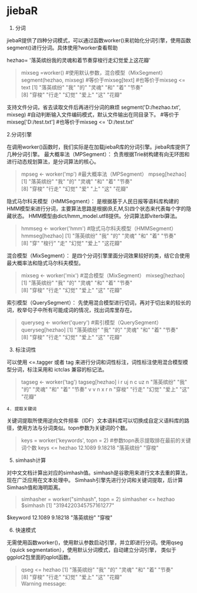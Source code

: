 # jiebaR
1. 分词

jiebaR提供了四种分词模式，可以通过函数worker()来初始化分词引擎，使用函数segment()进行分词。具体使用?worker查看帮助

 hezhao= '落英缤纷我的灵魂和着节奏穿梭行走幻觉爱上这花瓣'
> mixseg =worker() #使用默认参数，混合模型（MixSegment）
> segment(hezhao, mixseg)
#等价于mixseg[text]
#也等价于mixseg <= text
 [1] "落英缤纷" "我"       "的"       "灵魂"     "和"       "着"       "节奏"    
 [8] "穿梭"     "行走"     "幻觉"     "爱上"     "这"       "花瓣" 

支持文件分词，省去读取文件后再进行分词的麻烦
segment('D:/hezhao.txt', mixseg) #自动判断输入文件编码模式，默认文件输出在同目录下。
#等价于mixseg['D:/test.txt']
#也等价于mixseg <= 'D:/test.txt'

 2.分词引擎

在调用worker()函数时，我们实际是在加载jiebaR库的分词引擎。jiebaR库提供了几种分词引擎。
最大概率法（MPSegment）： 
负责根据Trie树构建有向无环图和进行动态规划算法，是分词算法的核心。
> mpseg <- worker('mp') #最大概率法（MPSegment）
> mpseg[hezhao]
 [1] "落英缤纷" "我"       "的"       "灵魂"     "和"       "着"       "节奏"    
 [8] "穿梭"     "行走"     "幻觉"     "爱"       "上"       "这"       "花瓣"   
 
 隐式马尔科夫模型（HMMSegment）： 
是根据基于人民日报等语料库构建的HMM模型来进行分词，主要算法思路是根据(B,E,M,S)四个状态来代表每个字的隐藏状态。 
HMM模型由dict/hmm_model.utf8提供。分词算法即viterbi算法。
> hmmseg <- worker('hmm') #隐式马尔科夫模型（HMMSegment）
> hmmseg[hezhao]
 [1] "落英缤纷" "我"       "的"       "灵魂"     "和"       "着"       "节奏"    
 [8] "穿"       "梭行"     "走"       "幻觉"     "爱上"     "这花瓣"  
 
 混合模型（MixSegment）： 
是四个分词引擎里面分词效果较好的类，结它合使用最大概率法和隐式马尔科夫模型。
> mixseg <- worker('mix') #混合模型（MixSegment）
> mixseg[hezhao]
 [1] "落英缤纷" "我"       "的"       "灵魂"     "和"       "着"       "节奏"    
 [8] "穿梭"     "行走"     "幻觉"     "爱上"     "这"       "花瓣" 
 
 索引模型（QuerySegment）： 
先使用混合模型进行切词，再对于切出来的较长的词，枚举句子中所有可能成词的情况，找出词库里存在。
> queryseg <- worker('query') #索引模型（QuerySegment）
> queryseg[hezhao]
 [1] "落英缤纷" "我"       "的"       "灵魂"     "和"       "着"       "节奏"    
 [8] "穿梭"     "行走"     "幻觉"     "爱上"     "这"       "花瓣" 
 
 3. 标注词性

可以使用 <=.tagger 或者 tag 来进行分词和词性标注，词性标注使用混合模型模型分词，标注采用和 ictclas 兼容的标记法。
> tagseg <- worker('tag')
> tagseg[hezhao]
         i          r         uj          n          c         uz          n 
"落英缤纷"       "我"       "的"     "灵魂"       "和"       "着"     "节奏" 
         v          v          n          x          r          n 
    "穿梭"     "行走"     "幻觉"     "爱上"       "这"     "花瓣" 
    
    4. 提取关键词

关键词提取所使用逆向文件频率（IDF）文本语料库可以切换成自定义语料库的路径，使用方法与分词类似。topn参数为关键词的个数。
> keys = worker('keywords', topn = 2) #参数topn表示提取排在最前的关键词个数
> keys <= hezhao
   12.1089    9.18218 
"落英缤纷"     "穿梭" 

5. simhash计算

对中文文档计算出对应的simhash值。simhash是谷歌用来进行文本去重的算法，现在广泛应用在文本处理中。
Simhash引擎先进行分词和关键词提取，后计算Simhash值和海明距离。
> simhasher = worker("simhash", topn = 2)
> simhasher <= hezhao
$simhash
[1] "3194220345757161277"

$keyword
   12.1089    9.18218 
"落英缤纷"     "穿梭" 

6. 快速模式

无需使用函数worker()，使用默认参数启动引擎，并立即进行分词。使用qseg（quick segmentation），使用默认分词模式，自动建立分词引擎，
类似于ggplot2包里面的qplot函数。
> qseg <= hezhao
 [1] "落英缤纷" "我"       "的"       "灵魂"     "和"       "着"       "节奏"    
 [8] "穿梭"     "行走"     "幻觉"     "爱上"     "这"       "花瓣"    
Warning message:
